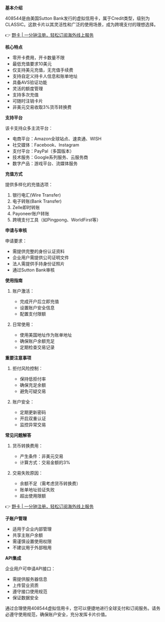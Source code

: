 **基本介绍**

408544是由美国Sutton Bank发行的虚拟信用卡，属于Credit类型，级别为CLASSIC。这款卡片以其灵活性和广泛的使用场景，成为跨境支付的理想选择。

👉 [野卡 | 一分钟注册，轻松订阅海外线上服务](https://bit.ly/bewildcard)

**核心特点**

- 零开卡费用，开卡数量不限
- 最低充值要求10美元
- 仅支持美元充值，无充值手续费
- 支持自定义持卡人信息和账单地址
- 具备AVS验证功能
- 灵活的额度管理
- 支持多次充值
- 可随时注销卡片
- 非美元交易收取3%货币转换费

**支持平台**

该卡支持众多主流平台：
- 电商平台：Amazon全球站点、速卖通、WISH
- 社交媒体：Facebook、Instagram
- 支付平台：PayPal（多国版本）
- 技术服务：Google系列服务、云服务商
- 数字产品：游戏平台、流媒体服务

**充值方式**

提供多样化的充值选项：
1. 银行电汇(Wire Transfer)
2. 电子转账(Bank Transfer)
3. Zelle即时转账
4. Payoneer账户转账
5. 跨境支付工具（如Pingpong、WorldFirst等）

**申请与审核**

申请要求：
- 需提供完整的身份认证资料
- 企业用户需提供公司证明文件
- 法人需提供手持身份证照片
- 通过Sutton Bank审核

**使用指南**

1. 账户激活：
   - 完成开户后立即充值
   - 设置账户安全信息
   - 配置支付限额

2. 日常使用：
   - 使用美国地址作为账单地址
   - 确保账户余额充足
   - 定期检查交易记录

**重要注意事项**

1. 拒付风险控制：
   - 保持低拒付率
   - 确保充足余额
   - 避免可疑交易

2. 账户安全：
   - 定期更新密码
   - 开启双重认证
   - 监控异常交易

**常见问题解答**

1. 货币转换费用：
   - 产生条件：非美元交易
   - 计算方式：交易金额的3%

2. 交易失败原因：
   - 余额不足（需考虑货币转换费）
   - 账单地址验证失败
   - 超出使用限额

👉 [野卡 | 一分钟注册，轻松订阅海外线上服务](https://bit.ly/bewildcard)

**子账户管理**

- 适用于企业内部管理
- 共享主账户余额
- 需谨慎设置使用权限
- 不建议用于外部租用

**API集成**

企业用户可申请API接口：
- 需提供服务器信息
- 上传营业资质
- 遵守接口使用规范
- 保证数据安全

通过合理使用408544虚拟信用卡，您可以便捷地进行全球支付和订阅服务。请务必遵守使用规范，确保账户安全，充分发挥卡片价值。